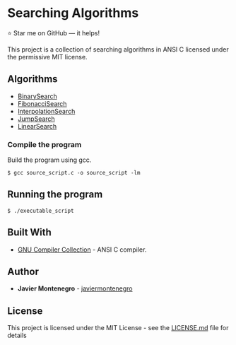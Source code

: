 # Searching Algorithms
:star: Star me on GitHub — it helps!

This project is a collection of searching algorithms in ANSI C
licensed under the permissive MIT license.

## Algorithms

* [BinarySearch](https://en.wikipedia.org/wiki/Binary_search_algorithm) 
* [FibonacciSearch](https://en.wikipedia.org/wiki/Fibonacci_search_technique) 
* [InterpolationSearch](https://en.wikipedia.org/wiki/Interpolation_search) 
* [JumpSearch](https://en.wikipedia.org/wiki/Jump_search)
* [LinearSearch](https://en.wikipedia.org/wiki/Linear_search)

### Compile the program

Build the program using gcc.
```
$ gcc source_script.c -o source_script -lm
```
## Running the program 
```
$ ./executable_script
```

## Built With

* [GNU Compiler Collection](https://gcc.gnu.org/) - ANSI C compiler.

## Author

* **Javier Montenegro** - [javiermontenegro](https://javiermontenegro.github.io/)

## License

This project is licensed under the MIT License - see the [LICENSE.md](LICENSE.md) file for details
